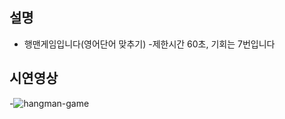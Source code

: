 ## 설명

- 행맨게임입니다(영어단어 맞추기) -제한시간 60초, 기회는 7번입니다

## 시연영상

-![hangman-game](https://github.com/richdad6208/vanila/assets/126126067/f40face8-f69b-49ff-a242-910a63df47ed)
